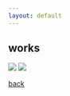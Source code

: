 ```yaml
---
layout: default
---
```


## works

<img src="https://loremflickr.com/500/350/35mm" />
<img src="https://loremflickr.com/500/350/35mm" />

[back](./)
